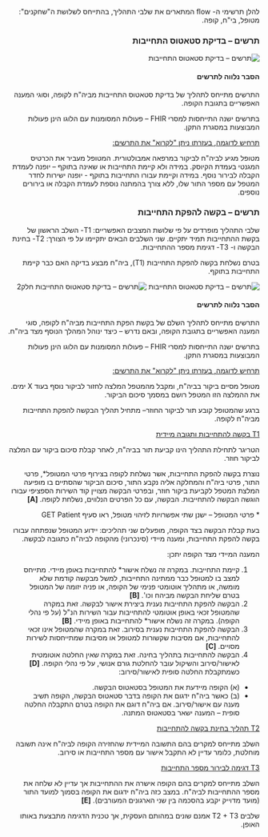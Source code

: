 <div id="intro" dir="rtl" markdown="1">

להלן תרשימי ה- flow המתארים את שלבי התהליך, בהתייחס לשלושת ה"שחקנים": מטופל, בי"ח, קופה.

### תרשים – בדיקת סטאטוס התחייבות


![תרשים – בדיקת סטאטוס התחייבות](./11.png)

#### הסבר נלווה לתרשים

התרשים מתייחס לתהליך של בדיקת סטאטוס התחייבות מביה"ח לקופה, וסוגי המענה האפשריים בתגובת הקופה.

בתרשים ישנה התייחסות למסרי FHIR – פעולות המסומנות עם הלוגו הינן פעולות המבוצעות במסגרת התקן.

<ins>תרחיש לדוגמה, בעזרתו ניתן "לקרוא" את התרשים:</ins>

מטופל מגיע לביה"ח לביקור במרפאה אמבולטורית. המטופל מעביר את הכרטיס המגנטי בעמדת הקיוסק.
במידה ולא קיימת התחייבות או שאינה בתוקף – יופנה לעמדת הקבלה לבירור נוסף. במידה וקיימת עבורו התחייבות בתוקף - יופנה ישירות לחדר המטפל עם מספר התור שלו, ללא צורך בהמתנה נוספת לעמדת הקבלה או בירורים נוספים.


### תרשים – בקשה להפקת התחייבות
שלבי התהליך מופרדים על פי שלושת המצבים האפשריים: T1- השלב הראשון של בקשת ההתחייבות תמיד יתקיים. שני השלבים הבאים יתקיימו על פי הצורך: T2- בחינת הבקשה ו- T3- דגימת מספר ההתחייבות.

בטרם נשלחת בקשה להפקת התחייבות (T1), ביה"ח מבצע בדיקה האם כבר קיימת התחייבות בתוקף.

![תרשים – בדיקת סטאטוס התחייבות](./13.png)
![תרשים – בדיקת סטאטוס התחייבות חלק2](./14.png)

#### הסבר נלווה לתרשים
התרשים מתייחס לתהליך השלם של בקשת הפקת התחייבות מביה"ח לקופה, סוגי המענה האפשריים בתגובת הקופה, ובאם נדרש – כיצד ינוהל המהלך הנוסף מצד ביה"ח.

בתרשים ישנה התייחסות למסרי FHIR – פעולות המסומנות עם הלוגו הינן פעולות המבוצעות במסגרת התקן.

<ins>תרחיש לדוגמה, בעזרתו ניתן "לקרוא" את התרשים:</ins>

מטופל מסיים ביקור בביה"ח, ומקבל מהמטפל המלצה לחזור לביקור נוסף בעוד X ימים. את ההמלצה הזו המטפל רושם במסמך סיכום הביקור.

ברגע שהמטופל קובע תור לביקור החוזר– מתחיל תהליך הבקשה להפקת התחייבות מביה"ח לקופה.

<ins>T1 בקשה להתחייבות ותגובה מיידית</ins>

הטריגר לתחילת התהליך הינו קביעת תור בביה"ח, לאחר קבלת סיכום ביקור עם המלצה לביקור חוזר.

נוצרת בקשה להפקת התחייבות, אשר נשלחת לקופה בצירוף פרטי המטופל*, פרטי התור, פרטי ביה"ח והמחלקה אליה נקבע התור, סיכום הביקור שהסתיים בו מופיעה המלצת המטפל לקביעת ביקור חוזר, ובפרטי הבקשה מצויין קוד השירות הספציפי עבורו הוגשה הבקשה להתחייבות.
הבקשה, עם כל הפרטים הנלווים, נשלחת לקופה. <b>[A]</b>

\* פרטי המטופל – ישנן שתי אפשרויות לזיהוי מטופל, ראו סעיף GET Patient

בעת קבלת הבקשה בצד הקופה, מופעלים שני תהליכים: יידוע המטופל שנפתחה עבורו בקשה להפקת התחייבות, ומענה מיידי (סינכרוני) מהקופה לביה"ח כתגובה לבקשה.

המענה המיידי מצד הקופה יתכן:

1.	קיימת התחייבות. במקרה זה נשלח אישור* להתחייבות באופן מיידי.
מתייחס למצב בו למטופל כבר ממתינה התחייבות, למשל מבקשה קודמת שלא מומשה, או מתהליך אוטומטי פנימי של הקופה, או פניה יזומה של המטופל בטרם שליחת הבקשה מביהח וכו'. <b>[B]</b>
2.	הבקשה להפקת התחייבות נענית ביצירת אישור לבקשה. זאת במקרה שהמטופל זכאי באופן אוטומטי להתחייבות עבור השירות הנ"ל (על פי נהלי הקופה). במקרה זה נשלח אישור* להתחייבות באופן מיידי. <b>[B]</b>
3.	הבקשה להפקת התחייבות נענית בסירוב. זאת במקרה שהמטופל אינו זכאי להתחייבות, אם מסיבות שקשורות למטופל או מסיבות שמתייחסות לשירות מסויים. <b>[C]</b>
4.	הבקשה להתחייבות בתהליך בחינה. זאת במקרה שאין החלטה אוטומטית לאישור/סירוב והשיקול עובר להחלטת גורם אנושי, על פי נהלי הקופה. <b>[D]</b>
כשמתקבלת החלטה סופית לאישור/סירוב: 
* (א) הקופה מיידעת את המטופל בסטאטוס הבקשה.
* (ב) כאשר ביה"ח ידגום את הקופה בדבר סטאטוס הבקשה, הקופה תשיב מענה עם אישור/סירוב. אם ביה"ח דוגם את הקופה בטרם התקבלה החלטה סופית – המענה ישאר בסטאטוס המתנה. 

<ins>T2 תהליך בחינת בקשה להתחייבות</ins>

השלב מתייחס למקרים בהם התשובה המיידית שהחזירה הקופה לביה"ח אינה תשובה מוחלטת, כלומר עדיין לא התקבל אישור עם מספר התחייבות או סירוב.

<ins>T3 דגימה לבירור מספר התחייבות</ins>

השלב מתייחס למקרים בהם הקופה אישרה את ההתחייבות אך עדיין לא שלחה את מספר ההתחייבות לביה"ח. במצב כזה ביה"ח ידגום את הקופה בסמוך למועד התור (מועד מדוייק יקבע בהסכמה בין שני הארגונים המעורבים). <b>[E]</b>

שלבים T2 + T3 אמנם שונים במהותם העסקית, אך טכנית הדגימה מתבצעת באותו האופן.

</div>


